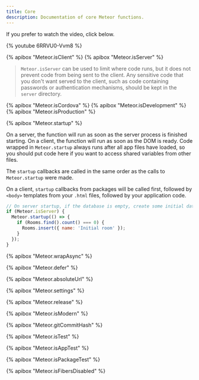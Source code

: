 ```yaml
---
title: Core
description: Documentation of core Meteor functions.
---
```


If you prefer to watch the video, click below.

{% youtube 6RRVU0-Vvm8 %}

{% apibox "Meteor.isClient" %}
{% apibox "Meteor.isServer" %}

> `Meteor.isServer` can be used to limit where code runs, but it does not
prevent code from being sent to the client. Any sensitive code that you
don't want served to the client, such as code containing passwords or
authentication mechanisms, should be kept in the `server` directory.

{% apibox "Meteor.isCordova" %}
{% apibox "Meteor.isDevelopment" %}
{% apibox "Meteor.isProduction" %}

{% apibox "Meteor.startup" %}

On a server, the function will run as soon as the server process is
finished starting. On a client, the function will run as soon as the DOM
is ready. Code wrapped in `Meteor.startup` always runs after all app
files have loaded, so you should put code here if you want to access
shared variables from other files.

The `startup` callbacks are called in the same order as the calls to
`Meteor.startup` were made.

On a client, `startup` callbacks from packages will be called
first, followed by `<body>` templates from your `.html` files,
followed by your application code.

```js
// On server startup, if the database is empty, create some initial data.
if (Meteor.isServer) {
  Meteor.startup(() => {
    if (Rooms.find().count() === 0) {
      Rooms.insert({ name: 'Initial room' });
    }
  });
}
```

{% apibox "Meteor.wrapAsync" %}

{% apibox "Meteor.defer" %}

{% apibox "Meteor.absoluteUrl" %}

{% apibox "Meteor.settings" %}

{% apibox "Meteor.release" %}

{% apibox "Meteor.isModern" %}

{% apibox "Meteor.gitCommitHash" %}

{% apibox "Meteor.isTest" %}

{% apibox "Meteor.isAppTest" %}

{% apibox "Meteor.isPackageTest" %}

{% apibox "Meteor.isFibersDisabled" %}
